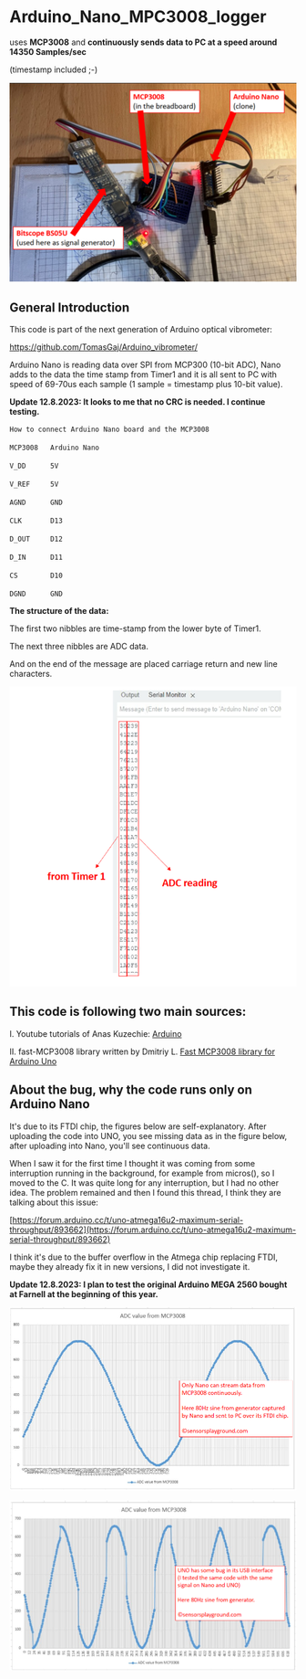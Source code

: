 # Arduino_Nano_MPC3008_logger
uses **MCP3008** and **continuously sends data to PC at a speed around 14350 Samples/sec** 

(timestamp included ;-)

![blocks](pics/nano_breadboard_bsp05u.png)

## General Introduction

This code is part of the next generation of Arduino optical vibrometer:

https://github.com/TomasGaj/Arduino_vibrometer/  

Arduino Nano is reading data over SPI from MCP300 (10-bit ADC),
Nano adds to the data the time stamp from Timer1 and it is all sent to PC with
speed of 69-70us each sample (1 sample = timestamp plus 10-bit value).

**Update 12.8.2023: It looks to me that no CRC is needed. I continue testing.**
```
How to connect Arduino Nano board and the MCP3008

MCP3008   Arduino Nano

V_DD      5V

V_REF     5V

AGND      GND

CLK       D13

D_OUT     D12

D_IN      D11

CS        D10

DGND      GND
```


**The structure of the data:**

  The first two nibbles are time-stamp from the lower byte of Timer1.

  The next three nibbles are ADC data.

  And on the end of the message are placed carriage return and new line characters.

  ![blocks](pics/Nano_reading.png)

## This code is following two main sources:

   I. Youtube tutorials of Anas Kuzechie: 
   [Arduino ](https://www.youtube.com/@AnasKuzechie)

   II. fast-MCP3008 library written by Dmitriy L.
   [Fast MCP3008 library for Arduino Uno](https://github.com/arithmechanics/fast-MCP3008)

## About the bug, why the code runs only on Arduino Nano

It's due to its FTDI chip, the figures below are self-explanatory.
After uploading the code into UNO, you see missing data as in the figure below,
after uploading into Nano, you'll see continuous data.

When I saw it for the first time I thought it was coming from some interruption
running in the background, for example from micros(), so I moved to the C.
It was quite long for any interruption, but I had no other idea.
The problem remained and then I found this thread, I think they are talking about this issue:

[https://forum.arduino.cc/t/uno-atmega16u2-maximum-serial-throughput/893662](https://forum.arduino.cc/t/uno-atmega16u2-maximum-serial-throughput/893662)

I think it's due to the buffer overflow in the Atmega chip replacing FTDI,
maybe they already fix it in new versions, I did not investigate it.

**Update 12.8.2023: I plan to test the original Arduino MEGA 2560 bought at Farnell at the beginning of this year.**

 ![blocks](pics/signal_from_nano.png)

 ![blocks](pics/signal_from_UNO.png)



